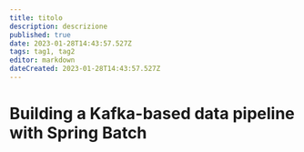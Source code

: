 ```yaml
---
title: titolo
description: descrizione
published: true
date: 2023-01-28T14:43:57.527Z
tags: tag1, tag2
editor: markdown
dateCreated: 2023-01-28T14:43:57.527Z
---
```




# Building a Kafka-based data pipeline with Spring Batch

